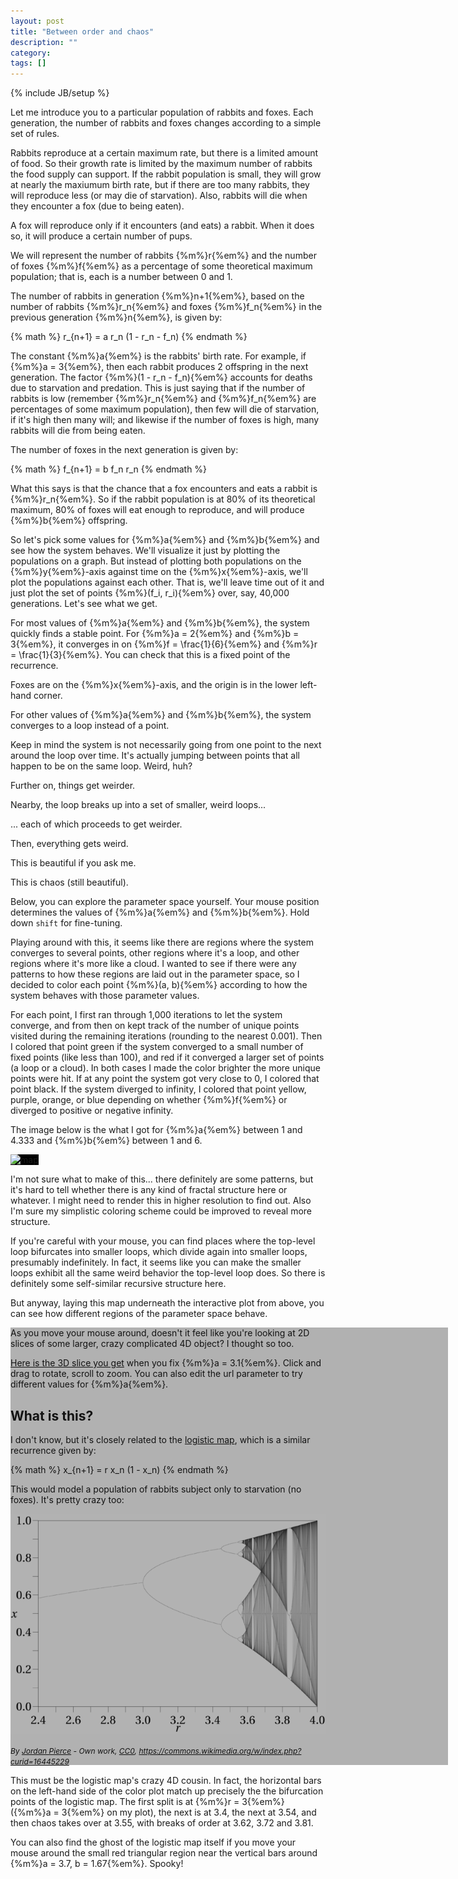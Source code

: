 ```yaml
---
layout: post
title: "Between order and chaos"
description: ""
category:
tags: []
---
```

{% include JB/setup %}

<style type="text/css">
  .bg1 {
    background: no-repeat center url('/assets/img/chaos/l-map.png');
    background-size: 700px 700px;
    position: absolute;
    width: 700px;
    height: 700px;
    z-index: 1;
  }
  .bg2 {
    background: black;
    position: absolute;
    opacity: 0.3;
    filter: alpha(opacity=0.5);
    width: 700px;
    height: 700px;
    z-index: 2;
  }
  .canvas {
    background: black;
    border: none;
    margin-bottom: 10px;
  }
  .canvas-transparent {
    border: none;
    margin-bottom: 10px;
    position: relative;
    z-index: 3;
  }
  p img {
    background: black;
  }
</style>

<script type="text/javascript">

  var xmin = 1.0;
  var xmax = 6.0;
  var ymin = 1.0;
  var ymax = 4.33333333;

  var zoom = null;

  function setupCanvas(id, a, b, doExponent) {

    var canvas = document.getElementById(id);
    var ctx = canvas.getContext("2d");
    ctx.fillStyle = "#ffffff";
    ctx.font = "14px Arial";

    if (a && b) {
      draw(canvas, ctx, a, b);
    }
    else {
      canvas.style.cursor = "crosshair";

      canvas.onclick = function(evt) {
        if (zoom) {
          zoom = null;
        }
        else {
          zoom = pixelToParams(canvas, evt.offsetX, evt.offsetY);
          zoom.a = a;
          zoom.b = b;
          draw(canvas, ctx, a, b, doExponent);
        }
      };

      canvas.onmousemove = function(evt) {
        if (evt.metaKey) return;

        var params = pixelToParams(canvas, evt.offsetX, evt.offsetY);

        var da = 0;
        var db = 0;
        var d = 0.1;
        var d2 = 0.01;

        if (zoom) {
          if (evt.shiftKey) {
            da = params.py * d2 - d2/2;
            db = params.px * d2 - d2/2;
          }
          else {
            a = zoom.a + params.py * d - d/2;
            b = zoom.b + params.px * d - d/2;
          }
        }
        else {
          if (evt.shiftKey) {
            da = params.py * d - d/2;
            db = params.px * d - d/2;
          }
          else {
            a = params.a;
            b = params.b;
          }
        }

        draw(canvas, ctx, a+da, b+db, doExponent);
      };
    }
  }

  function pixelToParams(canvas, x, y) {
    return {
      px: x / canvas.clientWidth,
      py: y / canvas.clientHeight,
      a: ymax - (ymax - ymin) * (y / canvas.clientHeight),
      b: xmin + (xmax - xmin) * (x / canvas.clientWidth)
    };
  }

  function pointToPixel(canvas, r, f) {
    if (zoom) {
      f = (f - zoom.px + 0.05) * 10;
      r = 1 - ((1 - r) - zoom.py + 0.05) * 10;
    }
    return {
      x: f * canvas.clientWidth,
      y: (1 - r) * canvas.clientHeight
    };
  }

  function draw(canvas, ctx, a, b, doExponent) {
    ctx.clearRect(0, 0, canvas.width, canvas.height);
    ctx.fillText('a = ' + a.toFixed(5), 520, 20);
    ctx.fillText('b = ' + b.toFixed(5), 610, 20);

    var L = iterate(a, b, 40000, function(r, f) {
      var p = pointToPixel(canvas, r, f);
      ctx.fillRect(p.x, p.y, 1, 1);
    });

    if (doExponent) {
      ctx.fillText('L = ' + L.toFixed(5), 430, 20);
    }
  }

  function iterate(a, b, iters, cb) {
    var r = 0.1;
    var f = 0.1;

    var dx = 0.0000001;
    var dy = 0.0000001;
    var d0 = Math.sqrt(dx*dx + dy*dy);
    var L = 0;
    var N = 2000;

    for (var i = 0; i < iters; i++) {
      var r2 = a * r * (1 - r - f);
      var f2 = b * f * r;

      if (i > iters - N) {
        var r0 = a * (r+dx) * (1 - (r+dx) - (f+dy));
        var f0 = b * (f+dy) * (r+dx);
        var dr = r0 - r2;
        var df = f0 - f2;
        var d1 = Math.sqrt(dr*dr + df*df);
        L += Math.log(Math.abs(d1 / d0));
        dx = dr * d0 / d1;
        dy = df * d0 / d1;
      }

      r = r2;
      f = f2;
      cb(r, f);
    }

    return L / N;
  }
</script>

Let me introduce you to a particular population of rabbits and foxes. Each generation, the number of rabbits and
foxes changes according to a simple set of rules.

Rabbits reproduce at a certain maximum rate, but there is a limited amount of food. So their growth rate is limited by
the maximum number of rabbits the food supply can support. If the rabbit population is small, they will grow at nearly
the maxiumum birth rate, but if there are too many rabbits, they will reproduce less (or may die of starvation).
Also, rabbits will die when they encounter a fox (due to being eaten).

A fox will reproduce only if it encounters (and eats) a rabbit. When it does so, it will produce a certain number of pups.

We will represent the number of rabbits {%m%}r{%em%} and the number of foxes {%m%}f{%em%} as a percentage of some
theoretical maximum population; that is, each is a number between 0 and 1.

The number of rabbits in generation {%m%}n+1{%em%}, based on the number of rabbits {%m%}r_n{%em%}
and foxes {%m%}f_n{%em%} in the previous generation {%m%}n{%em%}, is given by:

{% math %}
r_{n+1} = a r_n (1 - r_n - f_n)
{% endmath %}

The constant {%m%}a{%em%} is the rabbits' birth rate. For example, if {%m%}a = 3{%em%}, then each rabbit produces 2 offspring in the
next generation. The factor {%m%}(1 - r_n - f_n){%em%} accounts for deaths due to starvation and predation. This is just
saying that if the number of rabbits is low (remember {%m%}r_n{%em%} and {%m%}f_n{%em%} are percentages of some maximum population),
then few will die of starvation, if it's high then many will; and likewise if the number of foxes is high, many rabbits will die from
being eaten.

The number of foxes in the next generation is given by:

{% math %}
f_{n+1} = b f_n r_n
{% endmath %}

What this says is that the chance that a fox encounters and eats a rabbit is {%m%}r_n{%em%}. So if the rabbit population is at
80% of its theoretical maximum, 80% of foxes will eat enough to reproduce, and will produce {%m%}b{%em%} offspring.

So let's pick some values for {%m%}a{%em%} and {%m%}b{%em%} and see how the system behaves. We'll visualize it
just by plotting the populations on a graph. But instead of plotting both populations on the {%m%}y{%em%}-axis against
time on the {%m%}x{%em%}-axis, we'll plot the populations against each other. That is, we'll leave time out of it and just
plot the set of points {%m%}(f_i, r_i){%em%} over, say, 40,000 generations. Let's see what we get.

For most values of {%m%}a{%em%} and {%m%}b{%em%}, the system quickly finds a stable point.
For {%m%}a = 2{%em%} and {%m%}b = 3{%em%}, it converges in on {%m%}f = \frac{1}{6}{%em%} and {%m%}r = \frac{1}{3}{%em%}.
You can check that this is a fixed point of the recurrence.
<canvas id="canvas0" class="canvas" width="700" height="700"></canvas>
<script type="text/javascript">
  setupCanvas("canvas0", 2, 3)
</script>
Foxes are on the {%m%}x{%em%}-axis, and the origin is in the lower left-hand corner.

For other values of {%m%}a{%em%} and {%m%}b{%em%}, the system converges to a loop instead of a point.
<canvas id="canvas1" class="canvas" width="700" height="700"></canvas>
<script type="text/javascript">
  setupCanvas("canvas1", 2.9, 3.2)
</script>
Keep in mind the system is not necessarily going from one point to the next around the loop over time.
It's actually jumping between points that all happen to be on the same loop. Weird, huh?

Further on, things get weirder.
<canvas id="canvas2" class="canvas" width="700" height="700"></canvas>
<script type="text/javascript">
  setupCanvas("canvas2", 3.15333, 3.44286)
</script>

Nearby, the loop breaks up into a set of smaller, weird loops...
<canvas id="canvas3" class="canvas" width="700" height="700"></canvas>
<script type="text/javascript">
  setupCanvas("canvas3", 3.08143, 3.66334)
</script>

... each of which proceeds to get weirder.
<canvas id="canvas4" class="canvas" width="700" height="700"></canvas>
<script type="text/javascript">
  setupCanvas("canvas4", 3.13276, 3.66883)
</script>

Then, everything gets weird.
<canvas id="canvas5" class="canvas" width="700" height="700"></canvas>
<script type="text/javascript">
  setupCanvas("canvas5", 3.20667, 3.5)
</script>

This is beautiful if you ask me.
<canvas id="canvas6" class="canvas" width="700" height="700"></canvas>
<script type="text/javascript">
  setupCanvas("canvas6", 3.11376, 3.88351)
</script>

This is chaos (still beautiful).
<canvas id="canvas7" class="canvas" width="700" height="700"></canvas>
<script type="text/javascript">
  setupCanvas("canvas7", 3.41262, 3.61603)
</script>

Below, you can explore the parameter space yourself. Your mouse position determines the values of {%m%}a{%em%} and {%m%}b{%em%}.
Hold down `shift` for fine-tuning.

<canvas id="canvas-i" class="canvas" width="700" height="700"></canvas>
<script type="text/javascript">
  setupCanvas("canvas-i")
</script>

Playing around with this, it seems like there are regions where the system converges to several points, other regions where
it's a loop, and other regions where it's more like a cloud. I wanted to see if there were any patterns to how these regions
are laid out in the parameter space, so I decided to color each point {%m%}(a, b){%em%}
according to how the system behaves with those parameter values.

For each point, I first ran through 1,000 iterations
to let the system converge, and from then on kept track of the number of unique points visited during the remaining iterations (rounding
to the nearest 0.001). Then I colored that point green if the system converged to a small number of fixed points (like less than 100),
and red if it converged a larger set of points (a loop or a cloud). In both cases I made the color brighter the more unique points were hit.
If at any point the system got very close to 0, I colored that point black.
If the system diverged to infinity, I colored that point yellow, purple, orange, or blue depending on whether {%m%}f{%em%} or diverged
to positive or negative infinity.

The image below is the what I got for {%m%}a{%em%} between 1 and 4.333 and {%m%}b{%em%} between 1 and 6.

![map](/assets/img/chaos/l-map.png)

I'm not sure what to make of this... there definitely are some patterns, but it's hard to tell whether there is any
kind of fractal structure here or whatever. I might need to render this in higher resolution to find out. Also I'm sure
my simplistic coloring scheme could be improved to reveal more structure.

If you're careful with your mouse, you can find places where the top-level loop bifurcates into smaller loops,
which divide again into smaller loops, presumably indefinitely.
In fact, it seems like you can make the smaller loops exhibit all the same weird behavior the top-level loop does.
So there is definitely some self-similar recursive structure here.

But anyway, laying this map underneath the interactive plot from above, you can see how different regions of the parameter space behave.

<div class="bg1"></div>
<div class="bg2"></div>
<canvas id="canvas-t" class="canvas-transparent" width="700" height="700"></canvas>
<script type="text/javascript">
  setupCanvas("canvas-t", null, null, true)
</script>

As you move your mouse around, doesn't it feel like you're looking at 2D slices of some larger, crazy complicated 4D object?
I thought so too.

[Here is the 3D slice you get](/assets/html/chaos.html?3.1) when you fix {%m%}a = 3.1{%em%}.
Click and drag to rotate, scroll to zoom. You can also edit the url parameter to try different values for {%m%}a{%em%}.

## What is this?

I don't know, but it's closely related to the [logistic map](https://en.wikipedia.org/wiki/Logistic_map), which is a similar
recurrence given by:

{% math %}
x_{n+1} = r x_n (1 - x_n)
{% endmath %}

This would model a population of rabbits subject only to starvation (no foxes). It's pretty crazy too:

![logistic map](/assets/img/chaos/logistic.png)

<span style="font-size: 12px; font-style: italic">
  By <a href="//commons.wikimedia.org/wiki/User:Efecretion" title="User:Efecretion">Jordan Pierce</a> - <span class="int-own-work" lang="en">Own work</span>, <a href="http://creativecommons.org/publicdomain/zero/1.0/deed.en" title="Creative Commons Zero, Public Domain Dedication">CC0</a>, <a href="https://commons.wikimedia.org/w/index">https://commons.wikimedia.org/w/index.php?curid=16445229</a>
</span>

This must be the logistic map's crazy 4D cousin. In fact, the horizontal bars on the left-hand side of the color plot match up
precisely the the bifurcation points of the logistic map. The first split is at {%m%}r = 3{%em%} ({%m%}a = 3{%em%} on my plot),
the next is at 3.4, the next at 3.54, and then chaos takes over at 3.55, with breaks of order at 3.62, 3.72 and 3.81.

You can also find the ghost of the logistic map itself if you move your mouse around the small red triangular region near
the vertical bars around {%m%}a = 3.7, b = 1.67{%em%}. Spooky!

